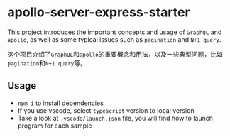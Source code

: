 # apollo-server-express-starter

This project introduces the important concepts and usage of `GraphQL` and `apollo`, as well as some typical issues such as `pagination` and `N+1 query`.

这个项目介绍了`GraphQL`和`apollo`的重要概念和用法，以及一些典型问题，比如`pagination`和`N+1 query`等。

## Usage

- `npm i` to install dependencies
- If you use vscode, select `typescript` version to local version
- Take a look at `.vscode/launch.json` file, you will find how to launch program for each sample
